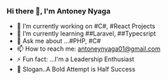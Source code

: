 ### Hi there 👋, I'm Antoney Nyaga 


- 🔭 I’m currently working on #C#, #React Projects
- 🌱 I’m currently learning ##Laravel, ##Typecsript
- 💬 Ask me about ...#PHP, #C#
- 📫 How to reach me: antoneynyaga01@gmail.com
- ⚡ Fun fact: ...I'm a Leadership Enthusiast
- 🔭 Slogan..A Bold Attempt is Half Success
